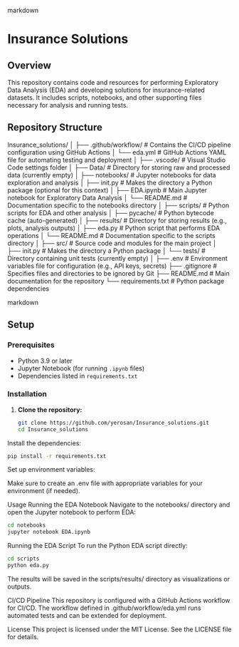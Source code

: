markdown
# Insurance Solutions

## Overview

This repository contains code and resources for performing Exploratory Data Analysis (EDA) and developing solutions for insurance-related datasets. It includes scripts, notebooks, and other supporting files necessary for analysis and running tests.

## Repository Structure

Insurance_solutions/ 
│ ├── .github/workflow/ # Contains the CI/CD pipeline configuration using GitHub Actions 
│ └── eda.yml # GitHub Actions YAML file for automating testing and deployment 
│ ├── .vscode/ # Visual Studio Code settings folder 
│ ├── Data/ # Directory for storing raw and processed data (currently empty) 
│ ├── notebooks/ # Jupyter notebooks for data exploration and analysis
│              ├── init.py # Makes the directory a Python package (optional for this context) 
│              ├── EDA.ipynb # Main Jupyter notebook for Exploratory Data Analysis 
│              └── README.md # Documentation specific to the notebooks directory 
│ ├── scripts/ # Python scripts for EDA and other analysis 
│             ├── pycache/ # Python bytecode cache (auto-generated) 
│             ├── results/ # Directory for storing results (e.g., plots, analysis outputs) 
│             ├── eda.py # Python script that performs EDA operations 
│             └── README.md # Documentation specific to the scripts directory 
│ ├── src/ # Source code and modules for the main project 
│        ├── init.py # Makes the directory a Python package 
│ └── tests/ # Directory containing unit tests (currently empty) 
│ ├── .env # Environment variables file for configuration (e.g., API keys, secrets) 
├── .gitignore # Specifies files and directories to be ignored by Git 
├── README.md # Main documentation for the repository 
└── requirements.txt # Python package dependencies

markdown

## Setup

### Prerequisites

- Python 3.9 or later
- Jupyter Notebook (for running `.ipynb` files)
- Dependencies listed in `requirements.txt`

### Installation

1. **Clone the repository:**

   ```bash
   git clone https://github.com/yerosan/Insurance_solutions.git
   cd Insurance_solutions

   `````
Install the dependencies:

```bash
pip install -r requirements.txt
```
Set up environment variables:

Make sure to create an .env file with appropriate variables for your environment (if needed).

Usage
Running the EDA Notebook
Navigate to the notebooks/ directory and open the Jupyter notebook to perform EDA:

```bash
cd notebooks
jupyter notebook EDA.ipynb
```
Running the EDA Script
To run the Python EDA script directly:

```bash
cd scripts
python eda.py
```
The results will be saved in the scripts/results/ directory as visualizations or outputs.

CI/CD Pipeline
This repository is configured with a GitHub Actions workflow for CI/CD. The workflow defined in .github/workflow/eda.yml runs automated tests and can be extended for deployment.


License
This project is licensed under the MIT License. See the LICENSE file for details.
